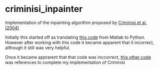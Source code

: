 # criminisi_inpainter
Implementation of the inpainting algorithm proposed by [Criminisi et al. (2004)](https://www.irisa.fr/vista/Papers/2004_ip_criminisi.pdf)

Initially this started off as translating [this code](https://github.com/ikuwow/inpainting_criminisi2004) from Matlab to Python. 
However after working with this code it became apparent that it incorrect, although it still was very helpful.

Once it became apprarent that that code was inccorrect, [this other code](https://github.com/ikuwow/inpainting_criminisi2004) 
was references to complete my implementation of Criminisi

